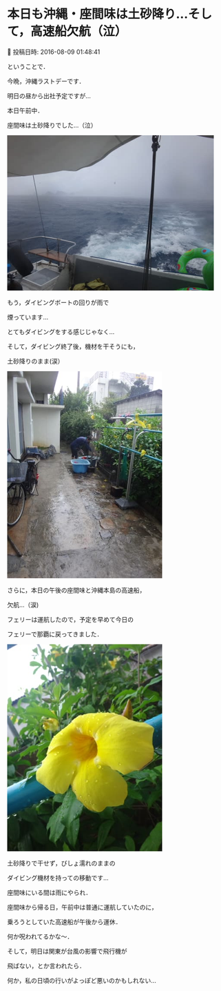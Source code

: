 # 本日も沖縄・座間味は土砂降り…そして，高速船欠航（泣）

📅 投稿日時: 2016-08-09 01:48:41

ということで．


今晩，沖縄ラストデーです．


明日の昼から出社予定ですが…





本日午前中．


座間味は土砂降りでした…（泣）




![f989d1e2f26ac43087f23fe5118ba5b4.jpg](images/f989d1e2f26ac43087f23fe5118ba5b4.jpg)




もう，ダイビングボートの回りが雨で


煙っています…


とてもダイビングをする感じじゃなく…





そして，ダイビング終了後，機材を干そうにも，


土砂降りのまま(涙）




![240cbf4aa1f89a49bc6e43c9be6726ac.jpg](images/240cbf4aa1f89a49bc6e43c9be6726ac.jpg)







さらに，本日の午後の座間味と沖縄本島の高速船，


欠航…（涙)


フェリーは運航したので，予定を早めて今日の


フェリーで那覇に戻ってきました．




![02bb4ac8650534d32edc421116406069.jpg](images/02bb4ac8650534d32edc421116406069.jpg)




土砂降りで干せず，びしょ濡れのままの


ダイビング機材を持っての移動です…





座間味にいる間は雨にやられ．


座間味から帰る日，午前中は普通に運航していたのに，


乗ろうとしていた高速船が午後から運休．


何か呪われてるかな～．





そして，明日は関東が台風の影響で飛行機が


飛ばない，とか言われたら．


何か，私の日頃の行いがよっぽど悪いのかもしれない…
